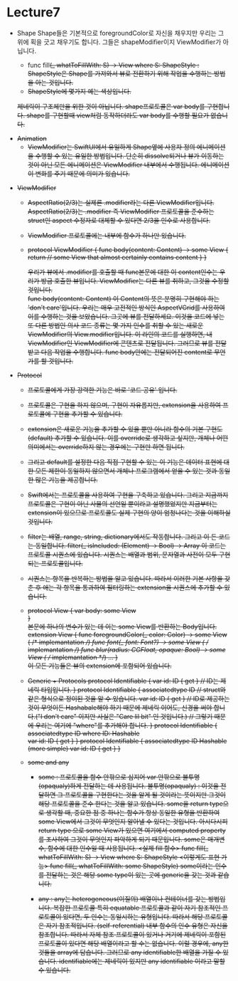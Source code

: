 #  Lecture7

* Shape
  Shape들은 기본적으로 foregroundColor로 자신을 채우지만 우리는 그 위에 획을 긋고 채우기도 합니다. 그들은 shapeModifier이지 ViewModifier가 아닙니다. 

  - func fill<S>(_ whatToFillWith: S) -> View where S: ShapeStyle : ShapeStyle은 Shape를 가져와서 뷰로 전환하기 위해 작업을 수행하는 방법을 아는 것입니다. 
  - ShapeStyle에 몇가지 예는 색상입니다. 
  
  제네릭이 구조체만을 위한 것이 아닙니다. 
  shape프로토콜은 var body를 구현합니다. shape를 구현할때 view처럼 동작하더라도 var body를 수행할 필요가 없습니다.     

 - Animation
    * ViewModifier는 SwiftUI에서 유일하게 Shape옆에 사용자 정의 에니메이션을 수행할 수 있는 유일한 방법입니다. 단순히 dissolve되거나 뷰가 이동하는 것이 아닌 모든 에니메이션은 ViewModifier 내부에서 수행됩니다. 에니메이션이 변화를 주기 때문에 의미가 있습니다. 
    
* ViewModifier
    - AspectRatio(2/3)는 실제론 .modifier라는 다른 ViewModifier입니다. AspectRatio(2/3)는 .modifier 즉 ViewModifier 프로토콜을 준수하는 struct인 aspect 수정자로 대체할 수 있다면 2/3을 인수로 사용합니다. 
    
    - ViewModifier 프로토콜에는 내부에 함수가 하나만 있습니다. 
    - protocol ViewModifier {
      func body(content: Content) -> some View {
            return // some View that almost certainly contains content
         }
      }
      
      우리가 뷰에서 .modifier를 호출할 때 func본문에 대한 이 content인수는 우리가 방금 호출한 뷰입니다. ViewModifier는 다른 뷰를 취하고, 그것을 수정할 것입니다.  
      func body(content: Content) 이 Content의 뜻은 분명히 구현해야 하는 'don't care'입니다.
      우리는 매우 고전적인 방식인 AspcetVGrid를 사용하여 이를 수행하는 것을 보았습니다. 그곳에 뷰를 전달하세요.
      이것을 코드에 넣는 또 다른 방법인 의사 코드 종류는 몇 가지 인수를 취할 수 있는 새로운 ViewModifier의 View.modifier입니다.
      이 라인의 코드를 실행하면, 내 ViewModifier인 ViewModifier에 콘텐츠로 전달됩니다. 
      그러므로 뷰를 전달받고 다음 작업을 수행합니다. func body안에는 전달되어진 content로 무언가를 할 것입니다. 
      

* Protocol
    - 프로토콜에게 가장 강력한 기능은 바로 '코드 공유' 입니다.
    - 프로토콜은 구현을 하지 않으며, 구현이 자유롭지만, extension을 사용하여 프로토콜에 구현을 추가할 수 있습니다.
    - extension은 새로운 기능을 추가할 수 있을 뿐만 아니라 함수의 기본 구현도(default) 추가할 수 있습니다. 이를 override로 생각하고 싶지만, 개체나 어떤 의미에서는 override하지 않는 경우에는 구현만 하면 됩니다. 
    - 그리고 default를 설정한 다음 직접 구현할 수 있는 이 기능은 데이터 표현에 대한 모든 제한이 동일하지 않으면서 개체나 프로그램에서 얻을 수 있는 것과 동일한 많은 기능을 제공합니다.
    - Swift에서는 프로토콜을 사용하여 구현을 구축하고 있습니다. 그리고 지금까지 프로토콜은 구현이 아닌 사물의 선언일 뿐이라고 설명했었지만 지금부터는 extension이 있으므로 프로토콜도 실제 구현의 양이 엄청나다는 것을 이해하실 것입니다.
    - filter는 배열, range, string, dictionary에서도 작동합니다. 그리고 이 든 코드는 동일합니다.
        filter(_ isIncluded: (Element) -> Bool) -> Array<Element>
        이 코드는 프로토콜 시퀀스에 있습니다. 시퀀스는 배열과 범위, 문자열과 사전이 모두 구현되는 프로토콜입니다. 
    - 시퀀스는 항목을 반복하는 방법을 알고 있습니다. 따라서 이러한 기본 사항을 갖춘 후 애는 각 항목을 통과하여 필터링하는 extension을 시퀀스에 추가할 수 있습니다.
    - protocol View {
        var body: some View  
      }  
      본문에 하나의 변수가 있는 데 이는 some View를 반환하는 Body입니다.
      extension View {
          func foregroundColor(_ color: Color) -> some View ( /* implemantation */)
          func font(_ font: Font?) -> some View ( /* implemantation */)
          func blur(radius: CGFloat, opaque: Bool) -> some View ( /* implemantation */)
          ...
      }  
      이 모든 기능들은 뷰의 extension에 포함되어 있습니다.
      
    - Generic + Protocols
        protocol Identifiable {
            var id: ID { get } // ID는 제네릭 타입입니다.
        }
        protocol Identifiable {
            associatedtype ID  // struct와 같은 형식으로 정이된 것을 알 수 있습니다. 
            var id: ID { get } // ID로 제공하는 것이 무엇이든 Hashabale해야 하기 때문에 제네릭 이어도, 신경을 써야 합니다.("I don't care" 이지만 사실은 "Care lil bit" 인 것입니다.)
                               // 그렇기 때문에 우리는 여기에 "where"를 추가해야 합니다.
        }
        protocol Identifiable {
            associatedtype ID where ID: Hashable   
            var id: ID { get }
        }
        protocol Identifiable {
            associatedtype ID Hashable (more simple)
            var id: ID { get }
        }

    - some and any
        * some : 프로토콜을 함수 안팎으로 심지어 var 안팎으로 불투명(opaqualy)하게 전달하는 데 사용됩니다.
                불투명(opaqualy) : 이것을 전달하면 그 프로토콜을 구현한다는 것을 알게 될 것이라는 뜻이지만 그것이 해당 프로토콜을 준수 한다는 것을 알고 있습니다.
          some을 return type으로 생각할 때, 중요한 점 중 하나는 함수가 항상 동일한 유형을 반환하여 some View에서 그것이 무엇인지 알아낼 수 있다는 것입니다. 아시다시피 return type 으로 some View가 있으면 여기에서 computed property를 조사하여 그것이 무엇인지 파악하게 되기 때문입니다. 
          some은 매개변수, 함수에 대한 인수일 때 사용됩니다.
          <실제 fill 함수>
          func fill<S>(_ whatToFillWith: S) -> View where S: ShapeStyle
          <이렇게도 표현 가능>
          func fill(_ whatToFillWith: some ShapeStyle)
          some이라는 인수를 전달하는 것은 해당 some type이 있는 곳에 generic을 갖는 것과 같습니다.
        
        * any : any는 heterogeneous(이질의) 배열이나 컨테이너를 갖는 방법입니다. 
          복잡한 프로토콜 특히 equatable 프로토콜과 같이 자기 참조적인 프로토콜이 있다면, 두 인수는 동일시하는 유형입니다. 따라서 해당 프로토콜은 자기 참조적입니다. (self-referential) 내부 함수의 인수 유형은 자신을 참조합니다.
          따라서 자체 참조 프로토콜이 있거나 거기에 제네릭이 포함된 프로토콜이 있다면 해당 배열이라고 할 수는 없습니다.
          이럴 경우에, any한 것들을 array에 담습니다.
          그러므로 any identifiable한 배열을 가질 수 있습니다. identifiable에는 제네릭이 있지만 any identifiable 이라고 말할 수 있습니다.  
